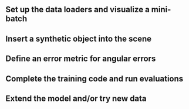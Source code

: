 ## Set up the data loaders and visualize a mini-batch

## Insert a synthetic object into the scene

## Define an error metric for angular errors

## Complete the training code and run evaluations

## Extend the model and/or try new data 
